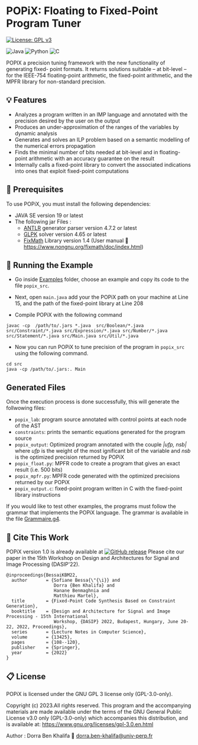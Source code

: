 # POPiX: Floating to Fixed-Point Program Tuner
[![License: GPL v3](https://img.shields.io/badge/License-GPLv3-blue.svg)](https://www.gnu.org/licenses/gpl-3.0)

![Java](https://img.shields.io/badge/java-%23ED8B00.svg?style=for-the-badge&logo=openjdk&logoColor=white) ![Python](https://img.shields.io/badge/python-3670A0?style=for-the-badge&logo=python&logoColor=ffdd54) ![C](https://img.shields.io/badge/c-%2300599C.svg?style=for-the-badge&logo=c&logoColor=white)


POPIX a precision tuning framework  with the new functionality of generating fixed- point formats. It returns solutions suitable – at bit-level – for the IEEE-754 floating-point arithmetic, the fixed-point arithmetic, and the MPFR library for non-standard precision.


## :bulb: Features
 - Analyzes a program written in an IMP language and annotated with the precision desired by the user on the output
 - Produces an under-approximation of the ranges of the variables by dynamic analysis
 - Generates and solves an ILP problem based on a semantic modelling of the numerical errors propagation  
 - Finds the minimal number of bits needed at bit-level and in floating-point arithmetic with an accuracy guarantee on the result
 - Internally calls a fixed-point library to convert the associated indications into ones that exploit fixed-point computations

## :wrench: Prerequisites

To use POPiX, you must install the following dependencies:

- JAVA SE version 19 or latest 
- The following jar Files :
  - [ANTLR](https://www.antlr.org/download.html) generator parser version 4.7.2 or latest
  - [GLPK](https://glpk-java.sourceforge.net/gettingStarted.html) solver version 4.65 or latest 
  - [FixMath](http://download.savannah.nongnu.org/releases/fixmath/)  Library version 1.4 (User manual 🔗 https://www.nongnu.org/fixmath/doc/index.html)
 


## :hammer: Running the Example

   - Go inside [Examples](/Examples) folder, choose an example and copy its code to the file ```popix_src```.
   - Next, open ```main.java``` add your the POPiX path on your machine at Line 15, and the path of the fixed-point library at Line 208 
   
   - Compile POPiX with the following command
    
 ```   
javac -cp  /path/to/.jars *.java  src/Boolean/*.java src/Constraint/*.java src/Expression/*.java src/Number/*.java src/Statement/*.java src/Main.java src/Util/*.java
```
-  Now you can run POPiX to tune precision of the program in  ```popix_src``` using the following command.
 ```  
 cd src 
 java -cp /path/to/.jars:. Main
```
   

## Generated Files
Once the execution process is done successfully, this will generate the follwowing files:
-  ```popix_lab```:   program source annotated with  control points at each node of the AST
-  ```constraints```: prints the semantic equations generated for the program  source
-  ```popix_output```: Optimized program annotated with the couple *|ufp, nsb|* where *ufp* is the weight of the most ignificant bit of the variable and *nsb* is the optimized precision returned by POPiX
- ```popix_float.py```: MPFR  code to create a program that gives an exact result   (i.e. 500 bits)
- ```popix_mpfr.py```: MPFR code generated with the optimized precisions returned by our POPiX
- ```popix_output.c```:  fixed-point program written in C with the fixed-point library instructions

If you would like to test other examples, the programs must follow the grammar that implements the POPiX language. The grammar is available in the file [Grammaire.g4](/Grammaire.g4).

 ## :bookmark_tabs: Cite This Work
 
POPiX version 1.0 is already available at [![GitHub release](https://img.shields.io/github/release/Naereen/StrapDown.js.svg)](https://github.com/sbessai/popix)
Please cite our paper in the 15th Workshop on Design and Architectures for Signal and Image Processing (DASIP'22).
```
@inproceedings{BessaiKBM22,
  author       = {Sofiane Bessa{\"{\i}} and
                  Dorra {Ben Khalifa} and
                  Hanane Benmaghnia and
                  Matthieu Martel},
  title        = {Fixed-Point Code Synthesis Based on Constraint Generation},
  booktitle    = {Design and Architecture for Signal and Image Processing - 15th International
                  Workshop, {DASIP} 2022, Budapest, Hungary, June 20-22, 2022, Proceedings},
  series       = {Lecture Notes in Computer Science},
  volume       = {13425},
  pages        = {108--120},
  publisher    = {Springer},
  year         = {2022}
}

```

## :clipboard: License

POPiX is licensed under the GNU GPL 3 license only (GPL-3.0-only).

Copyright (c) 2023.All rights reserved. This program and the accompanying materials are made available under the terms of the GNU General Public License v3.0 only (GPL-3.0-only) which accompanies this
distribution, and is available at: https://www.gnu.org/licenses/gpl-3.0.en.html

Author : Dorra Ben Khalifa :email: dorra.ben-khalifa@univ-perp.fr
